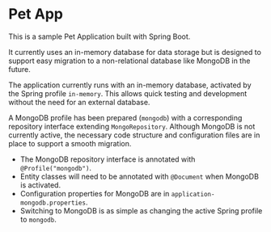 # Pet App


This is a sample Pet Application built with Spring Boot.

It currently uses an in-memory database for data storage but is designed to support easy migration to a non-relational database like MongoDB in the future.

The application currently runs with an in-memory database, activated by the Spring profile `in-memory`.
This allows quick testing and development without the need for an external database.

A MongoDB profile has been prepared (`mongodb`) with a corresponding repository interface extending `MongoRepository`. Although MongoDB is not currently active, the necessary code structure and configuration files are in place to support a smooth migration.

- The MongoDB repository interface is annotated with `@Profile("mongodb")`.
- Entity classes will need to be annotated with `@Document` when MongoDB is activated.
- Configuration properties for MongoDB are in `application-mongodb.properties`.
- Switching to MongoDB is as simple as changing the active Spring profile to `mongodb`.
